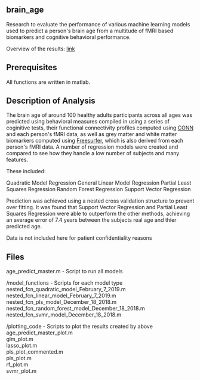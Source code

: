 ## brain_age

Research to evaluate the performance of various machine learning models used to predict a person's brain age from a multitude of fMRI based biomarkers and cognitive behavioral performance.

Overview of the results: [link](https://drive.google.com/file/d/1Kg4D3cPZRcUF_NyETmu5_LwXXcVOb1Wh/view)

## Prerequisites

All functions are written in matlab. 

## Description of Analysis

The brain age of around 100 healthy adults participants across all ages was predicted using behavioral measures compiled in using a series of coginitive tests, their functional connectivity profiles computed using [CONN](https://www.nitrc.org/projects/conn/) and each person's fMRI data, as well as grey matter and white matter biomarkers computed using [Freesurfer](https://surfer.nmr.mgh.harvard.edu/), which is also derived from each person's fMRI data. A number of regression models were created and compared to see how they handle a low number of subjects and many features. 

These included:

Quadratic Model Regression
General Linear Model Regression
Partial Least Squares Regression
Random Forest Regression
Support Vector Regression

Prediction was achieved using a nested cross validation structure to prevent over fitting. It was found that Support Vector Regression and Partial Least Squares Regression were able to outperform the other methods, achieving an average error of 7.4 years between the subjects real age and thier predicted age. 

Data is not included here for patient confidentiality reasons

## Files

age_predict_master.m - Script to run all models

/model_functions - Scripts for each model type
	nested_fcn_quadratic_model_February_7_2019.m 
	nested_fcn_linear_model_February_7_2019.m        
	nested_fcn_pls_model_December_18_2018.m     
	nested_fcn_random_forest_model_December_18_2018.m       
	nested_fcn_svmr_model_December_18_2018.m                   
	     
/plotting_code - Scripts to plot the results created by above
	age_predict_master_plot.m  
	glm_plot.m  
	lasso_plot.m  
	pls_plot_commented.m  
	pls_plot.m  
	rf_plot.m  
	svmr_plot.m

